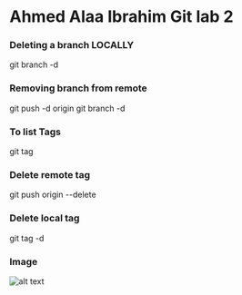 # Ahmed Alaa Ibrahim Git lab 2

### Deleting a branch LOCALLY

git branch -d <branch>

### Removing branch from remote

git push -d origin <branchname>
git branch -d <branchname>

### To list Tags

git tag

### Delete remote tag

git push origin --delete <tagname>

### Delete local tag

git tag -d <tagname>

### Image

![alt text](https://images.contentstack.io/v3/assets/blt00454ccee8f8fe6b/blt1f57965b40bc381a/60ab288f94bb755c04c2846a/US_Iceland_Iceland_Header.jpg)
